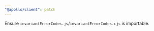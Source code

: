 ```yaml
---
"@apollo/client": patch
---
```


Ensure `invariantErrorCodes.js`/`invariantErrorCodes.cjs` is importable.
